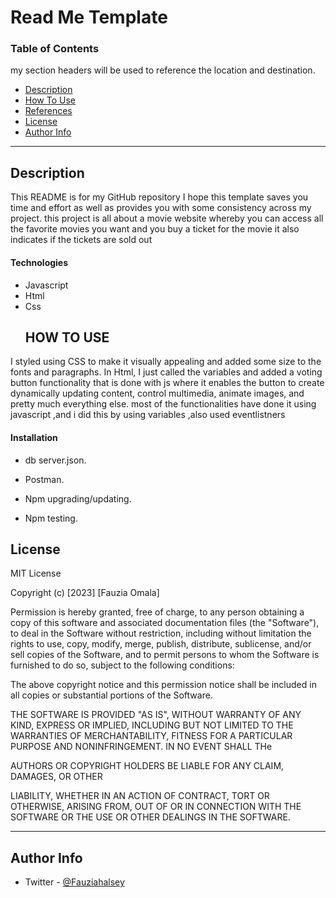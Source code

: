 
# Read Me Template


### Table of Contents

my  section headers will be used to reference the location and destination.




- [Description](#description)
- [How To Use](#how-to-use)
- [References](#references)
- [License](#license)
- [Author Info](#author-info)

---

## Description

This README is for my GitHub repository I hope this template saves you time and effort as well as provides you with some consistency across my project.
this project is all about a movie website whereby you can access all the favorite movies you want and you buy a ticket for the movie it also indicates if the tickets are sold out

#### Technologies


- Javascript
- Html
- Css
  ## HOW TO USE
I styled using CSS to make it visually appealing and added some size to the fonts and paragraphs.
In Html, I just called the variables and added a voting button functionality that is done with js where
it enables the button to create dynamically updating content, control multimedia, animate images, and pretty much everything else.
most of the functionalities have done it using javascript ,and i did this by using variables ,also used eventlistners


#### Installation

- db server.json.

- Postman.
  
- Npm upgrading/updating.

- Npm testing.


## License

MIT License

Copyright (c) [2023] [Fauzia Omala]

Permission is hereby granted, free of charge, to any person obtaining a copy
of this software and associated documentation files (the "Software"), to deal
in the Software without restriction, including without limitation the rights
to use, copy, modify, merge, publish, distribute, sublicense, and/or sell
copies of the Software, and to permit persons to whom the Software is
furnished to do so, subject to the following conditions:

The above copyright notice and this permission notice shall be included in all
copies or substantial portions of the Software.

THE SOFTWARE IS PROVIDED "AS IS", WITHOUT WARRANTY OF ANY KIND, EXPRESS OR
IMPLIED, INCLUDING BUT NOT LIMITED TO THE WARRANTIES OF MERCHANTABILITY,
FITNESS FOR A PARTICULAR PURPOSE AND NONINFRINGEMENT. IN NO EVENT SHALL THe

AUTHORS OR COPYRIGHT HOLDERS BE LIABLE FOR ANY CLAIM, DAMAGES, OR OTHER

LIABILITY, WHETHER IN AN ACTION OF CONTRACT, TORT OR OTHERWISE, ARISING FROM,
OUT OF OR IN CONNECTION WITH THE SOFTWARE OR THE USE OR OTHER DEALINGS IN THE
SOFTWARE.



---

## Author Info

- Twitter - [@Fauziahalsey](https://twitter.com/home)


